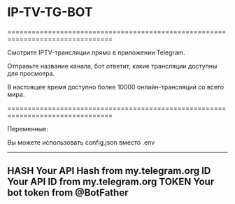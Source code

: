 # IP-TV-TG-BOT

================================================================================

Смотрите IPTV-трансляции прямо в приложении Telegram.

Отправьте название канала, бот ответит, какие трансляции доступны для просмотра.

В настоящее время доступно более 10000 онлайн-трансляций со всего мира.

================================================================================

Переменные:

Вы можете использовать config.json вместо .env

-----------------------------------------
HASH Your API Hash from my.telegram.org
ID Your API ID from my.telegram.org
TOKEN Your bot token from @BotFather
-----------------------------------------
